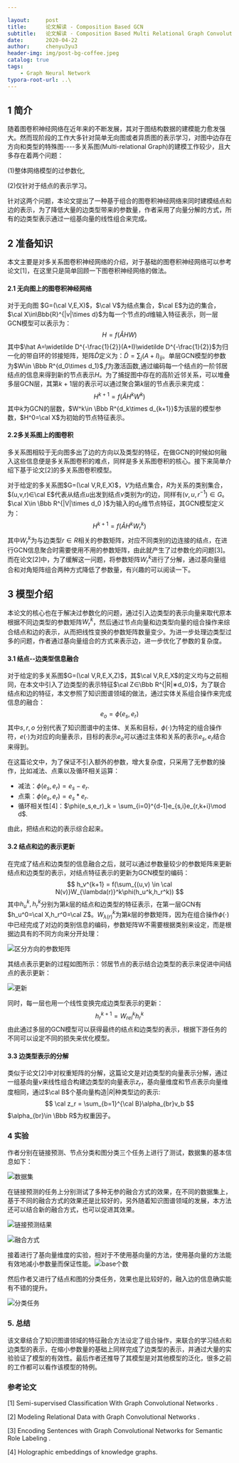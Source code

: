 ```yaml
---

layout:     post
title:      论文解读 - Composition Based GCN
subtitle:   论文解读 - Composition Based Multi Relational Graph Convolutional Networks
date:       2020-04-22
author:     chenyu3yu3
header-img: img/post-bg-coffee.jpeg
catalog: true
tags:
    - Graph Neural Network
typora-root-url: ..\
---
```

<head>
    <script src="https://cdnjs.cloudflare.com/ajax/libs/mathjax/2.7.5/MathJax.js?config=TeX-MML-AM_HTMLorMML" type="text/javascript"></script>
    <script type="text/x-mathjax-config">
        MathJax.Hub.Config({
            tex2jax: {
            skipTags: ['script', 'noscript', 'style', 'textarea', 'pre'],
            inlineMath: [['$','$']]
            }
        });
    </script>
</head>

## 1 简介

随着图卷积神经网络在近年来的不断发展，其对于图结构数据的建模能力愈发强大。然而现阶段的工作大多针对简单无向图或者异质图的表示学习，对图中边存在方向和类型的特殊图----多关系图(Multi-relational Graph)的建模工作较少，且大多存在着两个问题：

(1)整体网络模型的过参数化, 

(2)仅针对于结点的表示学习。

针对这两个问题，本论文提出了一种基于组合的图卷积神经网络来同时建模结点和边的表示，为了降低大量的边类型带来的参数量，作者采用了向量分解的方式，所有的边类型表示通过一组基向量的线性组合来完成。

## 2 准备知识

本文主要是对多关系图卷积神经网络的介绍，对于基础的图卷积神经网络可以参考论文[1]，在这里只是简单回顾一下图卷积神经网络的做法。

#### 2.1 无向图上的图卷积神经网络 

对于无向图 $G=(\cal V,E,X)$，$\cal V$为结点集合，$\cal E$为边的集合，$\cal X\in\Bbb{R}^{|v|\times d}$为每一个节点的$d$维输入特征表示，则一层GCN模型可以表示为：
$$
H=f(\hat{A}HW)
$$
其中$\hat A=\widetilde D^{-\frac{1}{2}}(A+I)\widetilde D^{-\frac{1}{2}}$为归一化的带自环的邻接矩阵，矩阵$\widetilde D$定义为：$\widetilde D = \sum_j(A+I)_{ij}$。单层GCN模型的参数为$W\in \Bbb R^{d_0\times d_1}$,$f$为激活函数,通过编码每一个结点的一阶邻居结点的信息来得到新的节点表示$H$。为了捕捉图中存在的高阶近邻关系，可以堆叠多层GCN层，其第$k+1$层的表示可以通过聚合第$k$层的节点表示来完成：
$$
H^{k+1} = f(\hat AH^k W^k)
$$
其中$k$为GCN的层数，$W^k\in \Bbb R^{d_k\times d_{k+1}}$为该层的模型参数，$H^0=\cal X$为初始的节点特征表示。

#### 2.2多关系图上的图卷积

多关系图相较于无向图多出了边的方向以及类型的特征，在做GCN的时候如何融入这些信息便是多关系图卷积的难点，同样是多关系图卷积的核心。接下来简单介绍下基于论文[2]的多关系图卷积模型。

对于给定的多关系图$G=(\cal V,R,E,X)$，$V$为结点集合，$R$为关系的类别集合，$(u,v,r)∈\cal E$代表从结点$u$出发到结点$v$类别为$r$的边，同样有$(v,u,r^{-1} )∈G$。$\cal X\in \Bbb R^{|V|\times d_0 }$为输入的$d_0$维节点特征，其GCN模型定义为：
$$
H^{k+1}=f(\hat A H^k W_r^k)
$$
其中$W_r^k$为与边类型$r∈R$相关的参数矩阵，对应不同类别的边连接的结点，在进行GCN信息聚合时需要使用不用的参数矩阵，由此就产生了过参数化的问题[3]。而在论文[2]中，为了缓解这一问题，将参数矩阵$W_r^k$进行了分解，通过基向量组合和对角矩阵组合两种方式降低了参数量，有兴趣的可以阅读一下。

## 3  **模型介绍**

本论文的核心也在于解决过参数化的问题，通过引入边类型的表示向量来取代原本根据不同边类型的参数矩阵$W_r^k$，然后通过节点向量和边类型向量的组合操作来综合结点和边的表示，从而把线性变换的参数矩阵数量变少。为进一步处理边类型过多的问题，作者通过基向量组合的方式来表示边，进一步优化了参数的复杂度。

#### 3.1 结点--边类型信息融合

对于给定的多关系图$G=(\cal V,R,E,X,Z)$，其$\cal V,R,E,X$的定义均与之前相同，在本文中引入了边类型的表示特征$\cal Z∈\Bbb R^{|R|∗d_0}$，为了联合结点和边的特征，本文参照了知识图谱领域的做法，通过实体关系组合操作来完成信息的融合：
$$
e_o = \phi(e_s,e_r)
$$
其中$s,r,o$ 分别代表了知识图谱中的主体、关系和目标，$\phi(\cdot)$为特定的组合操作符，$e(\cdot)$为对应的向量表示，目标的表示$e_o$可以通过主体和关系的表示$e_s,e_r$结合来得到。

在这篇论文中，为了保证不引入额外的参数，增大复杂度，只采用了无参数的操作，比如减法、点乘以及循环相关运算：

- 减法：$\phi(e_s,e_r) = e_s- e_r$.
- 点乘：$\phi(e_s,e_r) = e_s * e_r$.
- 循环相关性[4]：$\phi(e_s,e_r)_k = \sum_{i=0}^{d-1}e_{s,i}e_{r,k+i}\mod d$.

由此，把结点和边的表示综合起来。

#### 3.2 结点和边的表示更新

在完成了结点和边类型的信息融合之后，就可以通过参数量较少的参数矩阵来更新结点和边类型的表示，对结点特征表示的更新为GCN模型的编码：
$$
h_v^{k+1} = f(\sum_{(u,v) \in \cal N(v)}W_{\lambda(r)}^k\phi(h_u^k,h_r^k))
$$
其中$h_u^k,h_r^k$分别为第$k$层的结点和边类型的特征表示，在第一层GCN有$h_u^0=\cal X,h_r^0=\cal Z$。$W_{\lambda(r)}^k$为第$k$层的参数矩阵，因为在组合操作$\phi(\cdot)$中已经完成了对边的类别信息的编码，参数矩阵W不需要根据类别来设定，而是根据边具有的不同方向来分开处理：

![区分方向的参数矩阵](/static/compGCN/W_dir.png)

其结点表示更新的过程如图所示：邻居节点的表示结合边类型的表示来促进中间结点的表示更新：

![更新](/static/compGCN/cp_compgcn_update.png)



同时，每一层也用一个线性变换完成边类型表示的更新：
$$
h_r^{k+1} = W_{rel}^kh_r^{k}
$$
由此通过多层的GCN模型可以获得最终的结点和边类型的表示，根据下游任务的不同可以设定不同的损失来优化模型。

#### 3.3 边类型表示的分解

类似于论文[2]中对权重矩阵的分解，这篇论文是对边类型的向量表示分解，通过一组基向量$v$来线性组合构建边类型的向量表示$z_r$，基向量维度和节点表示向量维度相同，通过$\cal B$个基向量构造$|R|$种类型边的表示:
$$
\cal z_r = \sum_{b=1}^{\cal B}\alpha_{br}v_b
$$
$\alpha_{br}\in \Bbb R$为权重因子。

### 4   **实验**

作者分别在链接预测、节点分类和图分类三个任务上进行了测试，数据集的基本信息如下：

![数据集](/static/compGCN/data.png)

在链接预测的任务上分别测试了多种无参的融合方式的效果，在不同的数据集上，基于不同的融合方式的效果还是比较好的，另外随着知识图谱领域的发展，本方法还可以结合新的融合方式，也可以促进其效果。

![链接预测结果](/static/compGCN/link_pred.png)

![融合方式](/static/compGCN/comp.png)

接着进行了基向量维度的实验，相对于不使用基向量的方法，使用基向量的方法能有效地减小参数量而保证性能。![base个数](/static/compGCN/base_num.png)

然后作者又进行了结点和图的分类任务，效果也是比较好的，融入边的信息确实能有不错的提升。

![分类任务](/static/compGCN/classification.png)

### 5. 总结

该文章结合了知识图谱领域的特征融合方法设定了组合操作，来联合的学习结点和边类型的表示，在缩小参数量的基础上同样完成了边类型的表示，并通过大量的实验验证了模型的有效性。最后作者还推导了其模型是对其他模型的泛化，很多之前的工作都可以看作该模型的特例。

### 参考论文

[1] Semi-supervised Classification With Graph Convolutional Networks .

[2] Modeling Relational Data with Graph Convolutional Networks .

[3] Encoding Sentences with Graph Convolutional Networks for Semantic Role Labeling .

[4] Holographic embeddings of knowledge graphs. 